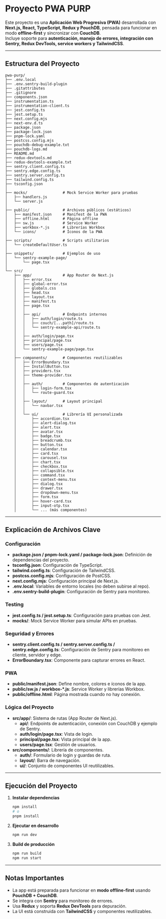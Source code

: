 # Proyecto PWA PURP

Este proyecto es una **Aplicación Web Progresiva (PWA)** desarrollada con **Next.js, React, TypeScript, Redux y PouchDB**, pensada para funcionar en modo **offline-first** y sincronizar con **CouchDB**.  
Incluye soporte para **autenticación, manejo de errores, integración con Sentry, Redux DevTools, service workers y TailwindCSS**.

---

## Estructura del Proyecto

```
pwa-purp/
├── .env.local
├── .env.sentry-build-plugin
├── .gitattributes
├── .gitignore
├── components.json
├── instrumentation.ts
├── instrumentation-client.ts
├── jest.config.ts
├── jest.setup.ts
├── next.config.mjs
├── next-env.d.ts
├── package.json
├── package-lock.json
├── pnpm-lock.yaml
├── postcss.config.mjs
├── pouchdb-debug-example.txt
├── pouchdb-logs.md
├── README.md
├── redux-devtools.md
├── redux-devtools-example.txt
├── sentry.client.config.ts
├── sentry.edge.config.ts
├── sentry.server.config.ts
├── tailwind.config.ts
├── tsconfig.json
│
├── mocks/                # Mock Service Worker para pruebas
│   ├── handlers.js
│   └── server.js
│
├── public/               # Archivos públicos (estáticos)
│   ├── manifest.json     # Manifest de la PWA
│   ├── offline.html      # Página offline
│   ├── sw.js             # Service Worker
│   ├── workbox-*.js      # Librerías Workbox
│   └── icons/            # Íconos de la PWA
│
├── scripts/              # Scripts utilitarios
│   └── createDefaultUser.ts
│
├── snippets/             # Ejemplos de uso
│   └── sentry-example-page/
│       └── page.tsx
│
└── src/
    ├── app/              # App Router de Next.js
    │   ├── error.tsx
    │   ├── global-error.tsx
    │   ├── globals.css
    │   ├── head.tsx
    │   ├── layout.tsx
    │   ├── manifest.ts
    │   ├── page.tsx
    │   │
    │   ├── api/          # Endpoints internos
    │   │   ├── auth/login/route.ts
    │   │   ├── couch/[...path]/route.ts
    │   │   └── sentry-example-api/route.ts
    │   │
    │   ├── auth/login/page.tsx
    │   ├── principal/page.tsx
    │   ├── users/page.tsx
    │   └── sentry-example-page/page.tsx
    │
    ├── components/       # Componentes reutilizables
    │   ├── ErrorBoundary.tsx
    │   ├── InstallButton.tsx
    │   ├── providers.tsx
    │   ├── theme-provider.tsx
    │   │
    │   ├── auth/         # Componentes de autenticación
    │   │   ├── login-form.tsx
    │   │   └── route-guard.tsx
    │   │
    │   ├── layout/       # Layout principal
    │   │   └── navbar.tsx
    │   │
    │   └── ui/           # Librería UI personalizada
    │       ├── accordion.tsx
    │       ├── alert-dialog.tsx
    │       ├── alert.tsx
    │       ├── avatar.tsx
    │       ├── badge.tsx
    │       ├── breadcrumb.tsx
    │       ├── button.tsx
    │       ├── calendar.tsx
    │       ├── card.tsx
    │       ├── carousel.tsx
    │       ├── chart.tsx
    │       ├── checkbox.tsx
    │       ├── collapsible.tsx
    │       ├── command.tsx
    │       ├── context-menu.tsx
    │       ├── dialog.tsx
    │       ├── drawer.tsx
    │       ├── dropdown-menu.tsx
    │       ├── form.tsx
    │       ├── hover-card.tsx
    │       ├── input-otp.tsx
    │       └── ... (más componentes)
```

---

## Explicación de Archivos Clave

### Configuración
- **package.json / pnpm-lock.yaml / package-lock.json**: Definición de dependencias del proyecto.
- **tsconfig.json**: Configuración de TypeScript.
- **tailwind.config.ts**: Configuración de TailwindCSS.
- **postcss.config.mjs**: Configuración de PostCSS.
- **next.config.mjs**: Configuración principal de Next.js.
- **.env.local**: Variables de entorno locales (no deben subirse al repo).
- **.env.sentry-build-plugin**: Configuración de Sentry para monitoreo.

### Testing
- **jest.config.ts / jest.setup.ts**: Configuración para pruebas con Jest.
- **mocks/**: Mock Service Worker para simular APIs en pruebas.

### Seguridad y Errores
- **sentry.client.config.ts / sentry.server.config.ts / sentry.edge.config.ts**: Configuración de Sentry para monitoreo en cliente, servidor y edge.
- **ErrorBoundary.tsx**: Componente para capturar errores en React.

### PWA
- **public/manifest.json**: Define nombre, colores e íconos de la app.
- **public/sw.js / workbox-*.js**: Service Worker y librerías Workbox.
- **public/offline.html**: Página mostrada cuando no hay conexión.

### Lógica del Proyecto
- **src/app/**: Sistema de rutas (App Router de Next.js).
  - **api/**: Endpoints de autenticación, conexión con CouchDB y ejemplo de Sentry.
  - **auth/login/page.tsx**: Vista de login.
  - **principal/page.tsx**: Vista principal de la app.
  - **users/page.tsx**: Gestión de usuarios.
- **src/components/**: Librería de componentes.
  - **auth/**: Formulario de login y guardas de ruta.
  - **layout/**: Barra de navegación.
  - **ui/**: Conjunto de componentes UI reutilizables.

---

## Ejecución del Proyecto

1. **Instalar dependencias**
   ```bash
   npm install
   # o
   pnpm install
   ```

2. **Ejecutar en desarrollo**
   ```bash
   npm run dev
   ```

3. **Build de producción**
   ```bash
   npm run build
   npm run start
   ```

---

## Notas Importantes
- La app está preparada para funcionar en **modo offline-first** usando **PouchDB + CouchDB**.
- Se integra con **Sentry** para monitoreo de errores.
- Usa **Redux** y soporta **Redux DevTools** para depuración.
- La UI está construida con **TailwindCSS** y componentes reutilizables.